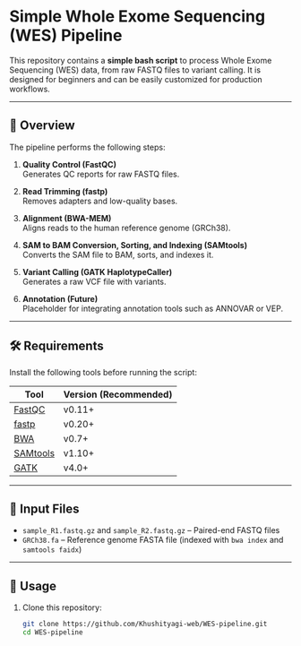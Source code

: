# Simple Whole Exome Sequencing (WES) Pipeline

This repository contains a **simple bash script** to process Whole Exome Sequencing (WES) data, from raw FASTQ files to variant calling. It is designed for beginners and can be easily customized for production workflows.

---

## 🧩 Overview

The pipeline performs the following steps:

1. **Quality Control (FastQC)**  
   Generates QC reports for raw FASTQ files.  

2. **Read Trimming (fastp)**  
   Removes adapters and low-quality bases.  

3. **Alignment (BWA-MEM)**  
   Aligns reads to the human reference genome (GRCh38).  

4. **SAM to BAM Conversion, Sorting, and Indexing (SAMtools)**  
   Converts the SAM file to BAM, sorts, and indexes it.  

5. **Variant Calling (GATK HaplotypeCaller)**  
   Generates a raw VCF file with variants.  

6. **Annotation (Future)**  
   Placeholder for integrating annotation tools such as ANNOVAR or VEP.  

---

## 🛠️ Requirements

Install the following tools before running the script:

| Tool              | Version (Recommended) |
|-------------------|----------------------|
| [FastQC](https://www.bioinformatics.babraham.ac.uk/projects/fastqc/)   | v0.11+ |
| [fastp](https://github.com/OpenGene/fastp) | v0.20+ |
| [BWA](http://bio-bwa.sourceforge.net/)     | v0.7+ |
| [SAMtools](http://www.htslib.org/)         | v1.10+ |
| [GATK](https://gatk.broadinstitute.org/)   | v4.0+ |

---

## 📂 Input Files

- `sample_R1.fastq.gz` and `sample_R2.fastq.gz` – Paired-end FASTQ files  
- `GRCh38.fa` – Reference genome FASTA file (indexed with `bwa index` and `samtools faidx`)

---

## 🚀 Usage

1. Clone this repository:
   ```bash
   git clone https://github.com/Khushityagi-web/WES-pipeline.git
   cd WES-pipeline

